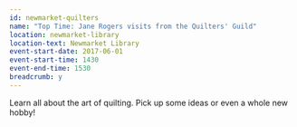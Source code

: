 ```yaml
---
id: newmarket-quilters
name: "Top Time: Jane Rogers visits from the Quilters' Guild"
location: newmarket-library
location-text: Newmarket Library
event-start-date: 2017-06-01
event-start-time: 1430
event-end-time: 1530
breadcrumb: y
---
```


Learn all about the art of quilting. Pick up some ideas or even a whole new hobby!
